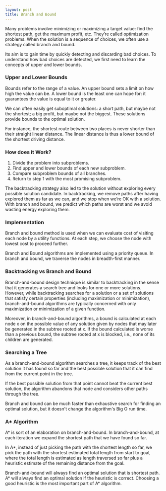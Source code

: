 ```yaml
---
layout: post
title: Branch and Bound
---
```


Many problems involve minimizing or maximizing a target value: find the shortest path, get the maximum profit, etc. They’re called optimization problems. When the solution is a sequence of choices, we often use a strategy called branch and bound. 

Its aim is to gain time by quickly detecting and discarding bad choices. To understand how bad choices are detected, we first need to learn the concepts of upper and lower bounds.

### Upper and Lower Bounds

Bounds refer to the range of a value. An upper bound sets a limit on how high the value can be. A lower bound is the least one can hope for: it guarantees the value is equal to it or greater.

We can often easily get suboptimal solutions: a short path, but maybe not the shortest; a big profit, but maybe not the biggest. These solutions provide bounds to the optimal solution. 

For instance, the shortest route between two places is never shorter than their straight linear distance. The linear distance is thus a lower bound of the shortest driving distance.

### How does it Work?

1. Divide the problem into subproblems.
2. Find upper and lower bounds of each new subproblem.
3. Compare subproblem bounds of all branches.
4. Return to step 1 with the most promising subproblem.

The backtracking strategy also led to the solution without exploring every possible solution candidate. In backtracking, we remove paths after having explored them as far as we can, and we stop when we’re OK with a solution. With branch and bound, we predict which paths are worst and we avoid wasting energy exploring them.

### Implementation

Branch and bound method is used when we can evaluate cost of visiting each node by a utility functions. At each step, we choose the node with lowest cost to proceed further.

Branch and Bound algorithms are implemented using a priority queue. In branch and bound, we traverse the nodes in breadth-first manner.

### Backtracking vs Branch and Bound

Branch-and-bound design technique is similar to backtracking in the sense that it generates a search tree and looks for one or more solutions. However, while backtracking searches for a solution or a set of solutions that satisfy certain properties (including maximization or minimization), branch-and-bound algorithms are typically concerned with only maximization or minimization of a given function. 

Moreover, in branch-and-bound algorithms, a bound is calculated at each node x on the possible value of any solution given by nodes that may later be generated in the subtree rooted at x. If the bound calculated is worse than a previous bound, the subtree rooted at x is blocked, i.e., none of its children are generated.

### Searching a Tree

As a branch-and-bound algorithm searches a tree, it keeps track of the best solution it has found so far and the best possible solution that it can find from the current point in the tree. 

If the best possible solution from that point cannot beat the current best solution, the algorithm abandons that node and considers other paths through the tree. 

Branch and bound can be much faster than exhaustive search for finding an optimal solution, but it doesn't change the algorithm's Big O run time.

### A* Algorithm

A* is sort of an elaboration on branch-and-bound. In branch-and-bound, at each iteration we expand the shortest path that we have found so far. 

In A*, instead of just picking the path with the shortest length so far, we pick the path with the shortest estimated total length from start to goal, where the total length is estimated as length traversed so far plus a heuristic estimate of the remaining distance from the goal.

Branch-and-bound will always find an optimal solution that is shortest path. A* will always find an optimal solution if the heuristic is correct. Choosing a good heuristic is the most important part of A* algorithm.
